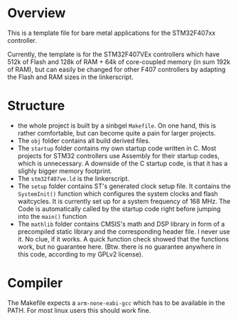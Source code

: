 # Overview

This is a template file for bare metal applications for the STM32F407xx controller.

Currently, the template is for the STM32F407VEx controllers which have 512k of Flash and 128k of RAM + 64k of core-coupled memory (in sum 192k of RAM), but can easily be changed for other F407 controllers by adapting the Flash and RAM sizes in the linkerscript.


# Structure


-  the whole project is built by a sinbgel ``Makefile``. On one hand, this is rather comfortable, but can become quite a pain for larger projects.
- The ``obj`` folder contains all build derived files.
- The ``startup`` folder contains my own startup code written in C. Most projects for STM32 controllers use Assembly for their startup codes, which is unnecessary. A downside of the C startup code, is that it has a slighly bigger memory footprint.
- The ``stm32f407ve.ld`` is the linkerscript.
- The ``setup`` folder contains ST's generated clock setup file. It contains the ``SystemInit()`` function which configures the system clocks and flash waitcycles. It is currently set up for a system frequency of 168 MHz. The Code is automatically called by the startup code right before jumping into the ``main()`` function
- The ``mathlib`` folder contains CMSIS's math and DSP library in form of a precompiled static library and the corresponding header file. I never use it. No clue, if it works. A quick function check showed that the functions work, but no guarantee here. (Btw. there is no guarantee anywhere in this code, according to my GPLv2 license).

# Compiler

The Makefile expects a ``arm-none-eabi-gcc`` which has to be available in the PATH. For most linux users this should work fine.

